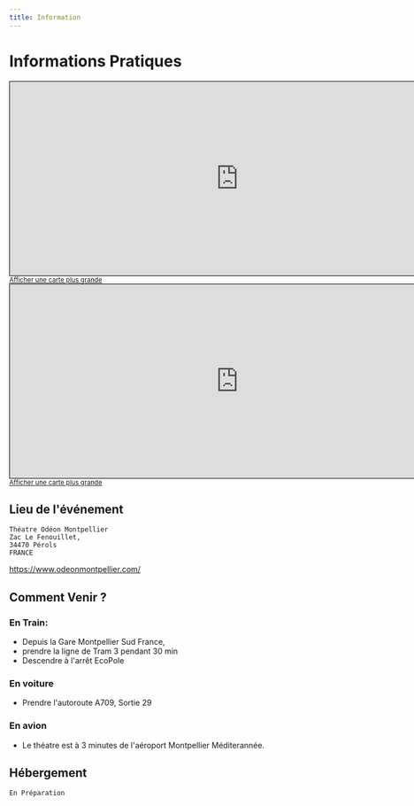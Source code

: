 ```yaml
---
title: Information
---
```


# Informations Pratiques

<div class="col-lg-12">
<iframe width="825" height="350" frameborder="0" scrolling="no" marginheight="0" marginwidth="0" src="https://www.openstreetmap.org/export/embed.html?bbox=3.822555541992188%2C43.51668853502909%2C4.049148559570313%2C43.635329724674484&amp;layer=mapnik&amp;marker=43.57603834865632%2C3.93585205078125" style="border: 1px solid black"></iframe><br/><small><a href="https://www.openstreetmap.org/?mlat=43.5760&amp;mlon=3.9359#map=13/43.5760/3.9359">Afficher une carte plus grande</a></small>

<iframe width="825" height="350" frameborder="0" scrolling="no" marginheight="0" marginwidth="0" src="https://www.openstreetmap.org/export/embed.html?bbox=-1.5711307525634768%2C47.19052905330344%2C-1.5144824981689455%2C47.22184158429857&amp;layer=mapnik&amp;marker=47.206196095171926%2C-1.5428213172708638" style="border: 1px solid black"></iframe><br/><small><a href="https://www.openstreetmap.org/?mlat=47.2062&amp;mlon=-1.5428#map=15/47.2062/-1.5428">Afficher une carte plus grande</a></small>
</div>

## Lieu de l'événement

```
Théatre Odéon Montpellier
Zac Le Fenouillet,
34470 Pérols
FRANCE
```
<https://www.odeonmontpellier.com/>



## Comment Venir ?

### En Train:

* Depuis la Gare Montpellier Sud France,
* prendre la ligne de Tram 3 pendant 30 min
* Descendre à l'arrêt EcoPole

### En voiture

* Prendre l'autoroute A709, Sortie 29

### En avion

* Le théatre est à 3 minutes de l'aéroport Montpellier Méditerannée.


## Hébergement

`En Préparation`
